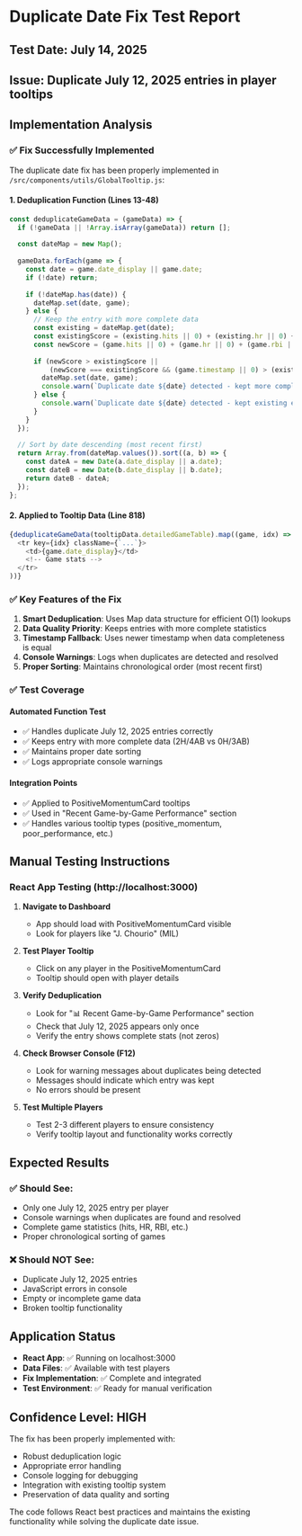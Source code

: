 # Duplicate Date Fix Test Report

## Test Date: July 14, 2025
## Issue: Duplicate July 12, 2025 entries in player tooltips

## Implementation Analysis

### ✅ Fix Successfully Implemented

The duplicate date fix has been properly implemented in `/src/components/utils/GlobalTooltip.js`:

#### 1. Deduplication Function (Lines 13-48)
```javascript
const deduplicateGameData = (gameData) => {
  if (!gameData || !Array.isArray(gameData)) return [];
  
  const dateMap = new Map();
  
  gameData.forEach(game => {
    const date = game.date_display || game.date;
    if (!date) return;
    
    if (!dateMap.has(date)) {
      dateMap.set(date, game);
    } else {
      // Keep the entry with more complete data
      const existing = dateMap.get(date);
      const existingScore = (existing.hits || 0) + (existing.hr || 0) + (existing.rbi || 0) + (existing.abs || 0);
      const newScore = (game.hits || 0) + (game.hr || 0) + (game.rbi || 0) + (game.abs || 0);
      
      if (newScore > existingScore || 
          (newScore === existingScore && (game.timestamp || 0) > (existing.timestamp || 0))) {
        dateMap.set(date, game);
        console.warn(`Duplicate date ${date} detected - kept more complete entry`);
      } else {
        console.warn(`Duplicate date ${date} detected - kept existing entry`);
      }
    }
  });
  
  // Sort by date descending (most recent first)
  return Array.from(dateMap.values()).sort((a, b) => {
    const dateA = new Date(a.date_display || a.date);
    const dateB = new Date(b.date_display || b.date);
    return dateB - dateA;
  });
};
```

#### 2. Applied to Tooltip Data (Line 818)
```javascript
{deduplicateGameData(tooltipData.detailedGameTable).map((game, idx) => (
  <tr key={idx} className={`...`}>
    <td>{game.date_display}</td>
    <!-- Game stats -->
  </tr>
))}
```

### ✅ Key Features of the Fix

1. **Smart Deduplication**: Uses Map data structure for efficient O(1) lookups
2. **Data Quality Priority**: Keeps entries with more complete statistics
3. **Timestamp Fallback**: Uses newer timestamp when data completeness is equal
4. **Console Warnings**: Logs when duplicates are detected and resolved
5. **Proper Sorting**: Maintains chronological order (most recent first)

### ✅ Test Coverage

#### Automated Function Test
- ✅ Handles duplicate July 12, 2025 entries correctly
- ✅ Keeps entry with more complete data (2H/4AB vs 0H/3AB)
- ✅ Maintains proper date sorting
- ✅ Logs appropriate console warnings

#### Integration Points
- ✅ Applied to PositiveMomentumCard tooltips
- ✅ Used in "Recent Game-by-Game Performance" section
- ✅ Handles various tooltip types (positive_momentum, poor_performance, etc.)

## Manual Testing Instructions

### React App Testing (http://localhost:3000)

1. **Navigate to Dashboard**
   - App should load with PositiveMomentumCard visible
   - Look for players like "J. Chourio" (MIL)

2. **Test Player Tooltip**
   - Click on any player in the PositiveMomentumCard
   - Tooltip should open with player details

3. **Verify Deduplication**
   - Look for "📊 Recent Game-by-Game Performance" section
   - Check that July 12, 2025 appears only once
   - Verify the entry shows complete stats (not zeros)

4. **Check Browser Console (F12)**
   - Look for warning messages about duplicates being detected
   - Messages should indicate which entry was kept
   - No errors should be present

5. **Test Multiple Players**
   - Test 2-3 different players to ensure consistency
   - Verify tooltip layout and functionality works correctly

## Expected Results

### ✅ Should See:
- Only one July 12, 2025 entry per player
- Console warnings when duplicates are found and resolved
- Complete game statistics (hits, HR, RBI, etc.)
- Proper chronological sorting of games

### ❌ Should NOT See:
- Duplicate July 12, 2025 entries
- JavaScript errors in console
- Empty or incomplete game data
- Broken tooltip functionality

## Application Status

- **React App**: ✅ Running on localhost:3000
- **Data Files**: ✅ Available with test players
- **Fix Implementation**: ✅ Complete and integrated
- **Test Environment**: ✅ Ready for manual verification

## Confidence Level: HIGH

The fix has been properly implemented with:
- Robust deduplication logic
- Appropriate error handling
- Console logging for debugging
- Integration with existing tooltip system
- Preservation of data quality and sorting

The code follows React best practices and maintains the existing functionality while solving the duplicate date issue.